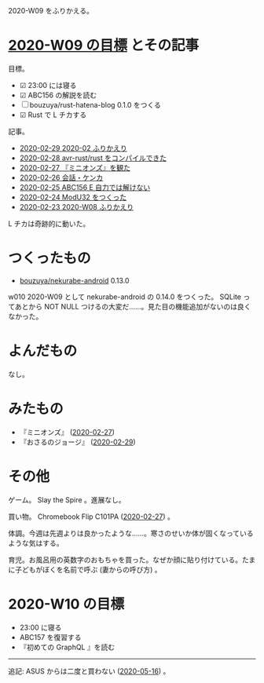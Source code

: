 2020-W09 をふりかえる。

# [2020-W09 の目標][2020-02-23] とその記事

目標。

- ☑ 23:00 には寝る
- ☑ ABC156 の解説を読む
- ☐ bouzuya/rust-hatena-blog 0.1.0 をつくる
- ☑ Rust で L チカする

記事。

- [2020-02-29 2020-02 ふりかえり][2020-02-29]
- [2020-02-28 avr-rust/rust をコンパイルできた][2020-02-28]
- [2020-02-27 『ミニオンズ』を観た][2020-02-27]
- [2020-02-26 会話・ケンカ][2020-02-26]
- [2020-02-25 ABC156 E 自力では解けない][2020-02-25]
- [2020-02-24 ModU32 をつくった][2020-02-24]
- [2020-02-23 2020-W08 ふりかえり][2020-02-23]

L チカは奇跡的に動いた。

# つくったもの

- [bouzuya/nekurabe-android][] 0.13.0

w010 2020-W09 として nekurabe-android の 0.14.0 をつくった。 SQLite ってあとから NOT NULL つけるの大変だ……。見た目の機能追加がないのは良くなかった。

# よんだもの

なし。

# みたもの

- 『ミニオンズ』 ([2020-02-27][])
- 『おさるのジョージ』 ([2020-02-29][])

# その他

ゲーム。 Slay the Spire 。進展なし。

買い物。 Chromebook Flip C101PA ([2020-02-27][]) 。

体調。今週は先週よりは良かったような……。寒さのせいか体が固くなっているような気はする。

育児。お風呂用の英数字のおもちゃを買った。なぜか顔に貼り付けている。たまに子どもがぼくを名前で呼ぶ (妻からの呼び方) 。

# 2020-W10 の目標

- 23:00 に寝る
- ABC157 を復習する
- 『初めての GraphQL 』を読む

[2020-02-23]: https://blog.bouzuya.net/2020/02/23/
[2020-02-24]: https://blog.bouzuya.net/2020/02/24/
[2020-02-25]: https://blog.bouzuya.net/2020/02/25/
[2020-02-26]: https://blog.bouzuya.net/2020/02/26/
[2020-02-27]: https://blog.bouzuya.net/2020/02/27/
[2020-02-28]: https://blog.bouzuya.net/2020/02/28/
[2020-02-29]: https://blog.bouzuya.net/2020/02/29/
[bouzuya/nekurabe-android]: https://github.com/bouzuya/nekurabe-android

---

追記: ASUS からは二度と買わない ([2020-05-16][]) 。

[2020-05-16]: https://blog.bouzuya.net/2020/05/16/
